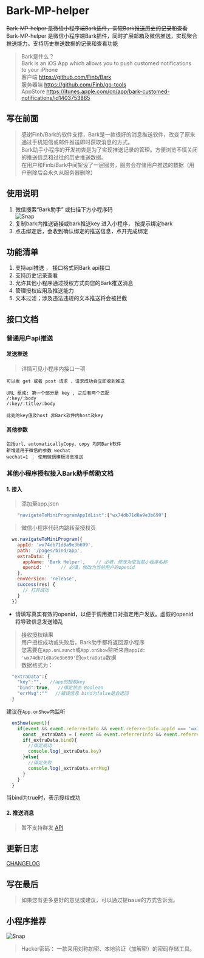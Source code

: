 # Bark-MP-helper
<del> Bark-MP-helper 是微信小程序端Bark插件，实现Bark推送历史的记录和查看 </del>
Bark-MP-helper 是微信小程序端Bark插件，同时扩展邮箱及微信推送，实现聚合推送能力。支持历史推送数据的记录和查看功能
> Bark是什么？<br>
> Bark is an iOS App which allows you to push customed notifications to your iPhone <br>
> 客户端 <https://github.com/Finb/Bark> <br>
> 服务器端 <https://github.com/Finb/go-tools> <br>
> AppStore <https://itunes.apple.com/cn/app/bark-customed-notifications/id1403753865> <br>
## 写在前面
> 感谢Finb/Bark的软件支撑，Bark是一款很好的消息推送软件，改变了原来通过手机短信或邮件推送即时获取消息的方式。<br>
> Bark助手小程序的开发初衷是为了实现推送记录的管理。方便浏览不慎关闭的推送信息和过往的历史推送数据。<br>
> 在用户和Finb/Bark中间架设了一层服务，服务会存储用户推送的数据（用户删除后会永久从服务器删除）<br>
## 使用说明
1. 微信搜索“Bark助手” 或扫描下方小程序码<br>
![Snap](https://github.com/wahao/Bark-MP-helper/blob/master/images/gh_38cb1ca0be75_344.jpg)<br>
2. 复制bark内推送链接或bark推送key 进入小程序， 按提示绑定bark<br>
3. 点击绑定后，会收到确认绑定的推送信息，点开完成绑定
## 功能清单
1. 支持api推送 ， 接口格式同Bark api接口<br>
2. 支持历史记录查看<br>
3. 允许其他小程序通过授权方式向您的Bark推送消息 <br>
4. 管理授权应用及推送能力<br>
5. 文本过滤；涉及违法违规的文本推送将会被拦截<br>
## 接口文档

### 普通用户api推送
#### 发送推送
> 详情可见小程序内接口一项
```
可以发 get 或者 post 请求 ，请求成功会立即收到推送 

URL 组成: 第一个部分是 key , 之后有两个匹配 
/:key/:body 
/:key/:title/:body 

此处的key值及host 非Bark软件内host及key
```
#### 其他参数
```
包括url、automaticallyCopy、copy 均同Bark软件
新增适用于微信的参数 wechat
wechat=1 ： 使用微信模板消息推送
```

### 其他小程序授权接入Bark助手帮助文档 
#### 1. 接入
> 添加至app.json
```javascript
    "navigateToMiniProgramAppIdList":["wx74db71d8a9e3b699"]
```
> 微信小程序代码内跳转至授权页
```javascript
  wx.navigateToMiniProgram({
    appId: 'wx74db71d8a9e3b699',
    path: '/pages/bind/app',
    extraData: {
      appName: 'Bark Helper',    // 必填，修改为您当前小程序名称
      openid: ''    // 必填，修改为当前用户的openid
    },
    envVersion: 'release',
    success(res) {
      // 打开成功
    }
  })
```
- 请填写真实有效的openid，以便于调用接口对指定用户发放。虚假的openid将导致信息发送错乱

> 接收授权结果 <br />
用户授权成功或失败后，Bark助手都将返回源小程序 <br />
您需要在`App.onLaunch`或`App.onShow`监听来自`appId: 'wx74db71d8a9e3b699'`的`extraData`数据<br >
数据格式为：<br />
```javascript
  "extraData":{
    "key":"",   //app的授权key
    "bind":true,   //绑定状态 Boolean
    "errMsg":""   //错误信息 bind为false是会返回
  }
```
建议在`App.onShow`内监听<br />
```javascript
  onShow(event){
    if(event && event.referrerInfo && event.referrerInfo.appId === 'wx74db71d8a9e3b699'){
      const _extraData = ( event && event.referrerInfo && event.referrerInfo.extraData ) || {}
      if(_extraData.bind){
        //绑定成功
        console.log(_extraData.key)
      }else{
        //绑定失败
        console.log(_extraData.errMsg)
      }
    }
  }
```
当bind为true时，表示授权成功<br />
#### 2. 推送消息
> 暂不支持群发
[API](https://github.com/wahao/Bark-MP-helper/blob/master/docs/api.md)

## 更新日志
[CHANGELOG](https://github.com/wahao/Bark-MP-helper/blob/master/CHANGELOG.md)
## 写在最后
> 如果您有更多更好的意见或建议，可以通过提issue的方式告诉我。
## 小程序推荐
![Snap](https://github.com/wahao/Bark-MP-helper/blob/master/images/gh_72a49c29672c_344.jpg)<br>
> Hacker密码： 一款采用对称加密、本地验证（加解密）的密码存储工具。

